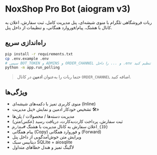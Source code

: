 # NoxShop Pro Bot (aiogram v3)

ربات فروشگاهی تلگرام با منوی شیشه‌ای، پنل مدیریت کامل، ثبت سفارش، اعلان به کانال با هشتگ،
پیام/فوروارد همگانی، و تنظیمات از داخل پنل.

## راه‌اندازی سریع
```bash
pip install -r requirements.txt
cp .env.example .env
# سپس BOT_TOKEN و ADMINS و ORDER_CHANNEL و ... را داخل .env تنظیم کنید
python -m app.run_polling
```
> حتما ربات را به‌عنوان **ادمین** در کانال `ORDER_CHANNEL` اضافه کنید.

## ویژگی‌ها
- منوی کاربری تمیز با دکمه‌های شیشه‌ای (Inline)
- تشخیص خودکار ادمین و نمایش «پنل مدیریت 🛠️»
- مدیریت دسته‌ها / محصولات / پلن‌ها
- ثبت سفارش، پرداخت کارت‌به‌کارت، دریافت رسید (عکس/متن)
- اعلان سفارش به کانال مدیریت با هشتگ `#سفارش_{ID}`
- پیام همگانی (Copy) و فوروارد همگانی (Forward)
- ویرایش متن خوش‌آمدگویی از داخل پنل
- دیتابیس سبک SQLite + aiosqlite
- لاگینگ تمیز و هندل خطاهای متداول
```
